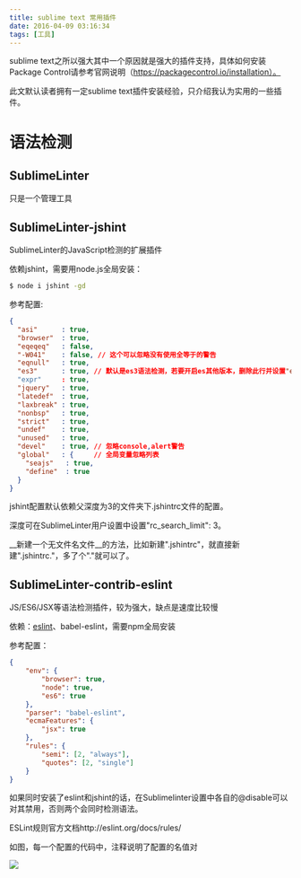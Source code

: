 ```yaml
---
title: sublime text 常用插件
date: 2016-04-09 03:16:34
tags: [工具]
---
```


sublime text之所以强大其中一个原因就是强大的插件支持，具体如何安装Package Control请参考官网说明（https://packagecontrol.io/installation）。

此文默认读者拥有一定sublime text插件安装经验，只介绍我认为实用的一些插件。

# 语法检测

## SublimeLinter

只是一个管理工具

## SublimeLinter-jshint 

SublimeLinter的JavaScript检测的扩展插件

依赖jshint，需要用node.js全局安装：

```bash
$ node i jshint -gd
```

参考配置:

```json
{
  "asi"      : true,
  "browser"  : true,
  "eqeqeq"   : false,
  "-W041"    : false, // 这个可以忽略没有使用全等于的警告 
  "eqnull"   : true,
  "es3"      : true, // 默认是es3语法检测，若要开启es其他版本，删除此行并设置"esversion":6
  "expr"     : true,
  "jquery"   : true,
  "latedef"  : true,
  "laxbreak" : true,
  "nonbsp"   : true,
  "strict"   : true,
  "undef"    : true,
  "unused"   : true,
  "devel"    : true, // 忽略console,alert警告
  "global"   : {     // 全局变量忽略列表
    "seajs"   : true,
    "define"  : true
  }   
}
```

jshint配置默认依赖父深度为3的文件夹下.jshintrc文件的配置。

深度可在SublimeLinter用户设置中设置"rc_search_limit": 3。

__新建一个无文件名文件__的方法，比如新建".jshintrc"，就直接新建".jshintrc."，多了个"."就可以了。

## SublimeLinter-contrib-eslint

JS/ES6/JSX等语法检测插件，较为强大，缺点是速度比较慢

依赖：[eslint](http://eslint.org/)、babel-eslint，需要npm全局安装

参考配置：

```json
{
	"env": {
		"browser": true,
		"node": true,
		"es6": true
	},
	"parser": "babel-eslint",
	"ecmaFeatures": {
		"jsx": true
	},
	"rules": {
		"semi": [2, "always"],
		"quotes": [2, "single"]
	}
}
```

如果同时安装了eslint和jshint的话，在Sublimelinter设置中各自的@disable可以对其禁用，否则两个会同时检测语法。

ESLint规则官方文档http://eslint.org/docs/rules/

如图，每一个配置的代码中，注释说明了配置的名值对

![](http://ww1.sinaimg.cn/large/68731f4agw1f2r03o3xuvj20lg04m3z4.jpg)